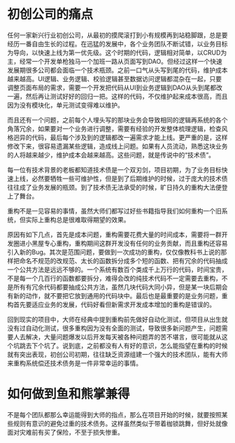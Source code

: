 # 初创公司的痛点

任何一家新兴行业初创公司，从最初的摸爬滚打到小有规模再到站稳脚跟，总是要经历一番自由生长的过程。在迅猛的发展中，各个业务团队不断试错，以业务目标为导向，以快速上线为第一优先级。这个时期的代码，逻辑相对简单，以CRUD为主，经常一个开发单枪独马一个加班一路从页面写到DAO。但经过这样一个快速发展期很多公司都会面临一个技术瓶颈。之前一口气从头写到尾的代码，维护成本越来越高。UI逻辑、业务逻辑、校验逻辑甚至数据访问逻辑都混杂在一起，只要调整页面布局的需求，需要一个开发把代码从UI到业务逻辑到DAO从头到尾都改一遍，然后再让测试好好的回归一把。这样的代码，不仅维护起来成本很高，而且因为没有模块化，单元测试变得难以维护。

而且还有一个问题，之前每个人埋头写的那块业务会导致相同的逻辑再系统的各个角落冗余，如果要对一个业务进行调整，需要有经验的开发整体梳理逻辑，检查风格迥异的代码，最后每个涉及到的逻辑都改一遍需求才能上线。更严重的是，这样修改下来，很容易遗漏某些逻辑，造成线上问题。如果有人员流动，熟悉这块业务的人将越来越少，维护成本会越来越高。这些问题，就是传说中的“技术债”。

每一位有技术背景的老板都知道技术债是一个双刃剑，项目初期，为了业务目标快速上线，必然要牺牲一些可维护性，但是到了后期维护的时候，过于庞大的技术债往往成了业务发展的瓶颈。到了技术债无法承受的时候，旷日持久的重构大法便登上了舞台。

重构不是一见容易的事情，虽然大师们都写过好些书籍指导我们如何重构一个旧系统，但实际上重构总是很难取得期望的效果。

原因有如下几点，首先是成本问题，重构需要花费大量的时间成本，需要将一群开发圈进小黑屋专心重构，重构期间这群开发没有任何的业务贡献，而且重构还容易引入新的Bug。其次是范围问题，要做到一次成功的重构，仅仅像教科书上说的那样把命名不规范的改规范、太长的函数拆分成多个短的函数、把有冗余的代码抽成一个公共方法是远远不够的。一个系统有数百个类成千上万行的代码，时间宝贵，不是每一个几百行的函数都要拆分，难得会改的纯技术代码不一定需要去重构，不是所有有冗余代码都要抽成公共方法，虽然几块代码大同小异，但是某一块后期会有新的动作，就不要把它放到通用的代码块中。最后也是最重要的是业务问题，重构首先要适应业务的发展，代码好看但新需求开发成本增加的重构是错误的。

回到现实的项目中，大师在经典中提到重构前先做好自动化测试，但项目从出生就没有过自动化测试，很多重构因为没有全面的测试，导致很多新问题产生，问题需要人去解决，大量问题爆发以后开发每天被各种问题弄的苦不堪言，很可能就从这个坑跳去下个坑了。说到底，之前都没有人有好的意识，怎么能指望在重构的时候就有突出表现，初创公司初期，往往缺乏资源组建一个强大的技术团队，能有大师来重构系统偿还技术债务是一件非常幸运的事情。

# 如何做到鱼和熊掌兼得

不是每个团队都那么幸运能得到大师的指点，那么在项目开始的时候，就要按照某些规则有意识的避免过重的技术债务。这样虽然类似于带着枷锁跳舞，但好处就像面对灾难前有买了保险，不至于损失惨重。